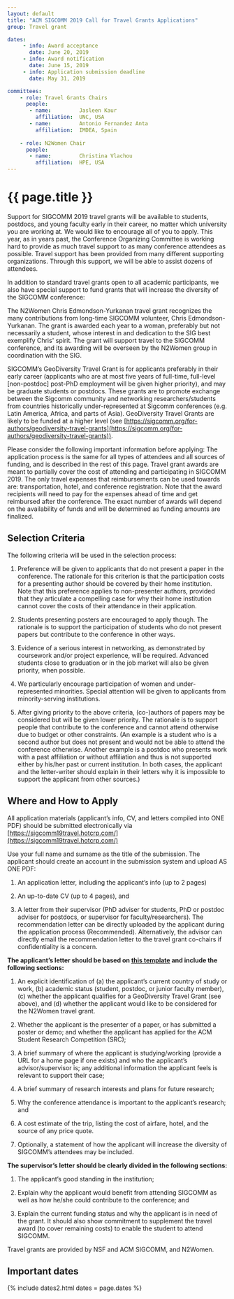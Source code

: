 ```yaml
---
layout: default
title: "ACM SIGCOMM 2019 Call for Travel Grants Applications"
group: Travel grant

dates:
     - info: Award acceptance
       date: June 20, 2019
     - info: Award notification
       date: June 15, 2019
     - info: Application submission deadline
       date: May 31, 2019

committees:
    - role: Travel Grants Chairs
      people:
       - name:         Jasleen Kaur         
         affiliation:  UNC, USA
       - name:         Antonio Fernandez Anta
         affiliation:  IMDEA, Spain
         
    - role: N2Women Chair
      people:
       - name:         Christina Vlachou
         affiliation:  HPE, USA
---
```


# {{ page.title }}
Support for SIGCOMM 2019 travel grants will be available to students, postdocs, and young faculty early in their career, no matter which university you are working at. We would like to encourage all of you to apply. This year, as in years past, the Conference Organizing Committee is working hard to provide as much travel support to as many conference attendees as possible. Travel support has been provided from many different supporting organizations. Through this support, we will be able to assist dozens of attendees. 

In addition to standard travel grants open to all academic participants, we also have special support to fund grants that will increase the diversity of the SIGCOMM conference:

The N2Women Chris Edmondson-Yurkanan travel grant recognizes the many contributions from long-time SIGCOMM volunteer, Chris Edmondson-Yurkanan. The grant is awarded each year to a woman, preferably but not necessarily a student, whose interest in and dedication to the SIG best exemplify Chris' spirit. The grant will support travel to the SIGCOMM conference, and its awarding will be overseen by the N2Women group in coordination with the SIG.

SIGCOMM’s GeoDiversity Travel Grant is for applicants preferably in their early career (applicants who are at most five years of full-time, full-level [non-postdoc] post-PhD employment will be given higher priority), and may be graduate students or postdocs. These grants are to promote exchange between the Sigcomm community and networking researchers/students from countries historically under-represented at Sigcomm conferences (e.g. Latin America, Africa, and parts of Asia). GeoDiversity Travel Grants are likely to be funded at a higher level (see [https://sigcomm.org/for-authors/geodiversity-travel-grants](https://sigcomm.org/for-authors/geodiversity-travel-grants)).

Please consider the following important information before applying: The application process is the same for all types of attendees and all sources of funding, and is described in the rest of this page. Travel grant awards are meant to partially cover the cost of attending and participating in SIGCOMM 2019. The only travel expenses that reimbursements can be used towards are: transportation, hotel, and conference registration. Note that the award recipients will need to pay for the expenses ahead of time and get reimbursed after the conference. The exact number of awards will depend on the availability of funds and will be determined as funding amounts are finalized.

## Selection Criteria
The following criteria will be used in the selection process:

1. Preference will be given to applicants that do not present a paper in the conference. The rationale for this criterion is that the participation costs for a presenting author should be covered by their home institution. Note that this preference applies to non-presenter authors, provided that they articulate a compelling case for why their home institution cannot cover the costs of their attendance in their application.

2. Students presenting posters are encouraged to apply though. The rationale is to support the participation of students who do not present papers but contribute to the conference in other ways.

3. Evidence of a serious interest in networking, as demonstrated by coursework and/or project experience, will be required. Advanced students close to graduation or in the job market will also be given priority, when possible.

4. We particularly encourage participation of women and under-represented minorities. Special attention will be given to applicants from minority-serving institutions.

5. After giving priority to the above criteria, (co-)authors of papers may be considered but will be given lower priority. The rationale is to support people that contribute to the conference and cannot attend otherwise due to budget or other constraints. (An example is a student who is a second author but does not present and would not be able to attend the conference otherwise. Another example is a postdoc who presents work with a past affiliation or without affiliation and thus is not supported either by his/her past or current institution. In both cases, the applicant and the letter-writer should explain in their letters why it is impossible to support the applicant from other sources.)

## Where and How to Apply
All application materials (applicant’s info, CV, and letters compiled into ONE PDF) should be submitted electronically via [https://sigcomm19travel.hotcrp.com/](https://sigcomm19travel.hotcrp.com/)

Use your full name and surname as the title of the submission. The applicant should create an account in the submission system and upload AS ONE PDF:

1. An application letter, including the applicant’s info (up to 2 pages)

2. An up-to-date CV (up to 4 pages), and

3. A letter from their supervisor (PhD adviser for students, PhD or postdoc adviser for postdocs, or supervisor for faculty/researchers). The recommendation letter can be directly uploaded by the applicant during the application process (Recommended). Alternatively, the advisor can directly email the recommendation letter to the travel grant co-chairs if confidentiality is a concern.


**The applicant’s letter should be based on <a href="{{site.baseurl}}/files/travel_grant/2019_Sigcomm_Travel_Grant_Application_Form.pdf" target="_blank">this template</a> and include the following sections:**

1. An explicit identification of (a) the applicant’s current country of study or work, (b) academic status (student, postdoc, or junior faculty member), (c) whether the applicant qualifies for a GeoDiversity Travel Grant (see above), and (d) whether the applicant would like to be considered for the N2Women travel grant.

2. Whether the applicant is the presenter of a paper, or has submitted a poster or demo; and whether the applicant has applied for the ACM Student Research Competition (SRC);

3. A brief summary of where the applicant is studying/working (provide a URL for a home page if one exists) and who the applicant’s advisor/supervisor is; any additional information the applicant feels is relevant to support their case;

4. A brief summary of research interests and plans for future research;

5. Why the conference attendance is important to the applicant’s research; and

6. A cost estimate of the trip, listing the cost of airfare, hotel, and the source of any price quote.

7. Optionally, a statement of how the applicant will increase the diversity of SIGCOMM’s attendees may be included.

**The supervisor’s letter should be clearly divided in the following sections:**

1. The applicant’s good standing in the institution;

2. Explain why the applicant would benefit from attending SIGCOMM as well as how he/she could contribute to the conference; and

3. Explain the current funding status and why the applicant is in need of the grant. It should also show commitment to supplement the travel award (to cover remaining costs) to enable the student to attend SIGCOMM.

Travel grants are provided by NSF and ACM SIGCOMM, and N2Women.


## <i class="fa fa-calendar"></i> Important dates

{% include dates2.html dates = page.dates %}

